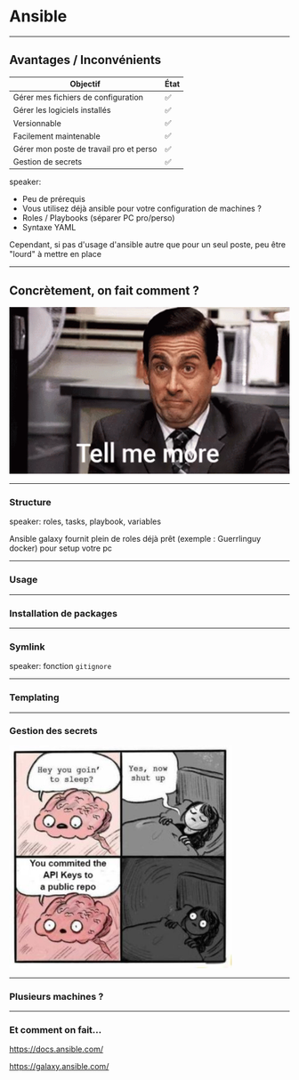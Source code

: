 # Ansible

---

## Avantages / Inconvénients

| Objectif                                | État |
|-----------------------------------------|------|
| Gérer mes fichiers de configuration     | ✅    |
| Gérer les logiciels installés           | ✅    |
| Versionnable                            | ✅    |
| Facilement maintenable                  | ✅    |
| Gérer mon poste de travail pro et perso | ✅    |
| Gestion de secrets                      | ✅    |

speaker:

- Peu de prérequis
- Vous utilisez déjà ansible pour votre configuration de machines ?
- Roles / Playbooks (séparer PC pro/perso)
- Syntaxe YAML

Cependant, si pas d'usage d'ansible autre que pour un seul poste, peu être "lourd" à mettre en place

---

## Concrètement, on fait comment ?

<img src="assets/img/tell_me_more.gif"  height="300" width="600" alt="Tell me more">

---

### Structure

speaker: roles, tasks, playbook, variables

Ansible galaxy fournit plein de roles déjà prêt (exemple : Guerrlinguy docker) pour setup votre pc

---

### Usage

---

### Installation de packages

---

### Symlink

speaker: fonction `gitignore`

---

### Templating

---

### Gestion des secrets

<img src="assets/img/public-secrets.jpg"  height="400" width="400" alt="Tell me more">

---

### Plusieurs machines ?

---

### Et comment on fait...

<https://docs.ansible.com/>

<https://galaxy.ansible.com/>
